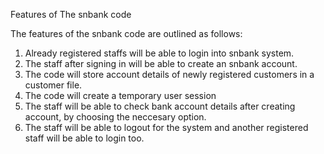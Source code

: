 Features of The snbank code

The features of the snbank code are outlined as follows:
1. Already registered staffs will be able to login into snbank system.
2. The staff after signing in will be able to create an snbank account.
3. The code will store account details of newly registered customers in a customer    file.
4. The code will create a temporary user session  
5. The staff will be able to check bank account details after creating account, by choosing the neccesary option.
6. The staff will be able to logout for the system and  another registered staff will be able to login too. 
